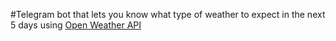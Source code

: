 #Telegram bot that lets you know what type of weather to expect in the next 5 days using [Open Weather API]

[open weather api]: <https://openweathermap.org/api>
